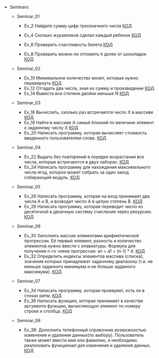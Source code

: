 
- Seminars
    - Seminar_01
        - Ex_2 Найдите сумму цифр трехзначного числа [КОД](Seminars/Seminar_001/Ex_2.py)
          
        - Ex_4 Сколько журавликов сделал каждый ребенок [КОД](Seminars/Seminar_001/Ex_4.py)

        - Ex_6 Проверить счастливость билета [КОД](Seminars/Seminar_001/Ex_6.py)

        - Ex_8 Проверить можно ли отломить k долек от шоколадки [КОД](Seminars/Seminar_001/Ex_8.py)
        
    - Seminar_02
        - Ex_10 Минимальное количество монет, которые нужно перевернуть [КОД](Seminars/Seminar_002/Ex_10.py)
        - Ex_12 Отгадать два числа, зная их сумму и произведение [КОД](Seminars/Seminar_002/Ex_12.py)
        - Ex_14 Вывести все степени двойки меньше N [КОД](Seminars/Seminar_002/Ex_14.py)
    
    - Seminar_03
        - Ex_16 Вычислить, сколько раз встречается число X в массиве [КОД](Seminars/Seminar_003/Homework/Ex_16.py)
        - Ex_18 Найти в массиве A самый близкий по величине элемент к заданному числу X [КОД](Seminars/Seminar_003/Homework/Ex_18.py)
        - Ex_20 Написать программу, которая вычисляет стоимость введенного пользователем слова. [КОД](Seminars/Seminar_003/Homework/Ex_20.py)

    - Seminar_04
        - Ex_22 Выдать без повторений в порядке возрастания все числа, которые встречаются в двух наборах. [КОД](Seminars/Seminar_004/Homework/Ex_022.py)
        - Ex_24 Написать программу для нахождения максимального числа ягод, которое может собрать за один заход собирающий модуль. [КОД](Seminars/Seminar_004/Homework/Ex_024.py)

    - Seminar_05
        - Ex_26 Написать программу, которая на вход принимает два числа A и B, и возводит число А в целую степень B. [КОД](Seminars/Seminar_005/Homework/Ex_026.py)
        - Ex_28 Написать программу, которая переводит число из десятичной в двоичную систему счисления через рекурсию. [КОД](Seminars/Seminar_005/Homework/Ex_028.py)

    - Seminar_06
        - Ex_30 Заполнить массив элементами арифметической прогрессии. Её первый элемент, разность и количество элементов нужно ввести с клавиатуры. Формула для получения n-го члена прогрессии: an = a1 + (n-1) * d. [КОД](Seminars/Seminar_006/Homework/Ex_030.py)
        - Ex_32 Определить индексы элементов массива (списка), значения которых принадлежат заданному диапазону (т.е. не меньше заданного минимума и не больше заданного максимума). [КОД](Seminars/Seminar_006/Homework/Ex_032.py)

    - Seminar_07
        - Ex_34 Написать программу, которая проверяет, есть ли в стихах ритм. [КОД](Seminars/Seminar_007/Homework/Ex_034.py)
        - Ex_36 Написать функцию, которая принимает в качестве аргумента функцию, вычисляющую элемент по номеру строки и столбца. [КОД](Seminars/Seminar_007/Homework/Ex_036.py)
    - Seminar_08
        - Ex_38: Дополнить телефонный справочник возможностью изменения и удаления данных(по выбору). Пользователь также может ввести имя или фамилию, и необходимо реализовать функционал для изменения и удаления данных. [КОД](Seminars/Seminar_008/Homework/Ex_038)